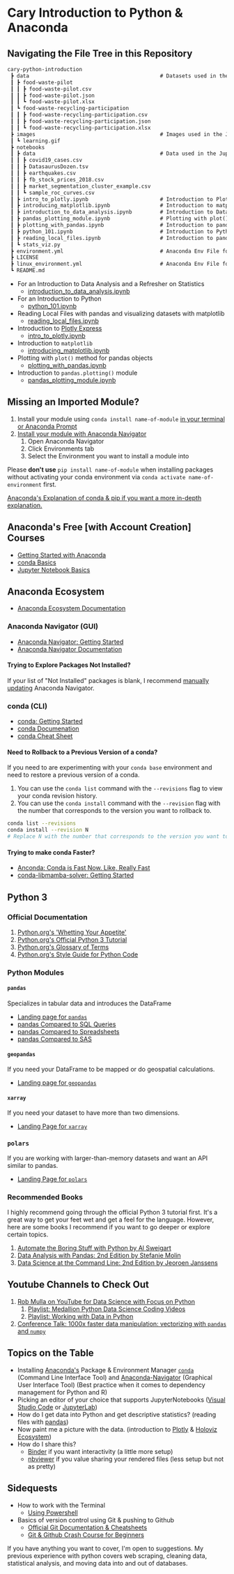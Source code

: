 # Cary Introduction to Python & Anaconda

## Navigating the File Tree in this Repository

```markdown
cary-python-introduction
 ┣ data                                          # Datasets used in the reading_local_files.ipynb notebook
 ┃ ┣ food-waste-pilot
 ┃ ┃ ┣ food-waste-pilot.csv
 ┃ ┃ ┣ food-waste-pilot.json
 ┃ ┃ ┗ food-waste-pilot.xlsx
 ┃ ┗ food-waste-recycling-participation          
 ┃ ┃ ┣ food-waste-recycling-participation.csv
 ┃ ┃ ┣ food-waste-recycling-participation.json
 ┃ ┃ ┗ food-waste-recycling-participation.xlsx
 ┣ images                                        # Images used in the Jupyter notebooks
 ┃ ┗ learning.gif
 ┣ notebooks
 ┃ ┣ data                                        # Data used in the Jupyter notebooks
 ┃ ┃ ┣ covid19_cases.csv
 ┃ ┃ ┣ DatasaurusDozen.tsv
 ┃ ┃ ┣ earthquakes.csv
 ┃ ┃ ┣ fb_stock_prices_2018.csv
 ┃ ┃ ┣ market_segmentation_cluster_example.csv
 ┃ ┃ ┗ sample_roc_curves.csv
 ┃ ┣ intro_to_plotly.ipynb                       # Introduction to Plotly Express
 ┃ ┣ introducing_matplotlib.ipynb                # Introduction to matplotlib
 ┃ ┣ introduction_to_data_analysis.ipynb         # Introduction to Data Analysis
 ┃ ┣ pandas_plotting_module.ipynb                # Plotting with plot() method for pandas
 ┃ ┣ plotting_with_pandas.ipynb                  # Introduction to pandas.plotting() module
 ┃ ┣ python_101.ipynb                            # Introduction to Python
 ┃ ┣ reading_local_files.ipynb                   # Introduction to pandas and matplotlib
 ┃ ┗ stats_viz.py                                
 ┣ environment.yml                               # Anaconda Env File for Windows
 ┣ LICENSE
 ┣ linux_environment.yml                         # Anaconda Env File for Linux
 ┗ README.md
```

- For an Introduction to Data Analysis and a Refresher on Statistics
  - [introduction_to_data_analysis.ipynb](/notebooks/introduction_to_data_analysis.ipynb)
- For an Introduction to Python
  - [python_101.ipynb](/notebooks/python_101.ipynb)
- Reading Local Files with pandas and visualizing datasets with matplotlib
  - [reading_local_files.ipynb](/notebooks/reading_local_files.ipynb)
- Introduction to [Plotly Express](https://plotly.com/python/plotly-express/)
  - [intro_to_plotly.ipynb](/notebooks/intro_to_plotly.ipynb)
- Introduction to `matplotlib`
  - [introducing_matplotlib.ipynb](/notebooks/introducing_matplotlib.ipynb)
- Plotting with `plot()` method for pandas objects
  - [plotting_with_pandas.ipynb](/notebooks/plotting_with_pandas.ipynb)
- Introduction to `pandas.plotting()` module
  - [pandas_plotting_module.ipynb](/notebooks/pandas_plotting_module.ipynb)

## Missing an Imported Module?

1. Install your module using `conda install name-of-module` [in your terminal or Anaconda Prompt](https://docs.conda.io/projects/conda/en/latest/user-guide/tasks/manage-pkgs.html#id2)
2. [Install your module with Anaconda Navigator](https://docs.anaconda.com/navigator/getting-started/#managing-packages)
   1. Open Anaconda Navigator
   2. Click Environments tab
   3. Select the Environment you want to install a module into

Please **don't use** `pip install name-of-module` when installing packages without activating your conda environment via `conda activate name-of-environment` first.

[Anaconda's Explanation of conda & pip if you want a more in-depth explanation.](https://www.anaconda.com/blog/understanding-conda-and-pip "https://www.anaconda.com/blog/understanding-conda-and-pip")

## Anaconda's Free [with Account Creation] Courses

- [Getting Started with Anaconda](https://freelearning.anaconda.cloud/get-started-with-anaconda)
- [conda Basics](https://freelearning.anaconda.cloud/conda-basics)
- [Jupyter Notebook Basics](https://freelearning.anaconda.cloud/jupyter-notebook-basics)

## Anaconda Ecosystem

- [Anaconda Ecosystem Documentation](https://docs.anaconda.com/)

### Anaconda Navigator (GUI)

- [Anaconda Navigator: Getting Started](https://docs.anaconda.com/navigator/getting-started/)
- [Anaconda Navigator Documentation](https://docs.anaconda.com/navigator/)

#### Trying to Explore Packages Not Installed?

If your list of "Not Installed" packages is blank, I recommend [manually updating](https://docs.anaconda.com/navigator/update-navigator/#manual-update) Anaconda Navigator.

### conda (CLI)

- [conda: Getting Started](https://conda.io/projects/conda/en/latest/user-guide/getting-started.html)
- [conda Documenation](https://docs.conda.io/projects/conda/en/stable/)
- [conda Cheat Sheet](https://docs.conda.io/projects/conda/en/latest/user-guide/cheatsheet.html)

#### Need to Rollback to a Previous Version of a conda?

If you need to are experimenting with your `conda base` environment and need to restore a previous version of a conda.

1. You can use the `conda list` command with the `--revisions` flag to view your conda revision history.
2. You can use the `conda install` command with the `--revision` flag with the number that corresponds to the version you want to rollback to.

```bash or Powershell
conda list --revisions
conda install --revision N
# Replace N with the number that corresponds to the version you want to rollback to.
```

#### Trying to make conda Faster?

- [Anconda: Conda is Fast Now. Like, Really Fast](https://www.anaconda.com/blog/conda-is-fast-now)
- [conda-libmamba-solver: Getting Started](https://conda.github.io/conda-libmamba-solver/getting-started/)

## Python 3

### Official Documentation

1. [Python.org's 'Whetting Your Appetite'](https://docs.python.org/3/tutorial/appetite.html)
2. [Python.org's Official Python 3 Tutorial](https://docs.python.org/3/tutorial/ "https://docs.python.org/3/tutorial/")
3. [Python.org's Glossary of Terms](https://docs.python.org/3/glossary.html#glossary)
4. [Python.org's Style Guide for Python Code](https://www.python.org/dev/peps/pep-0008/)

### Python Modules

#### `pandas`

Specializes in tabular data and introduces the DataFrame

- [Landing page for `pandas`](https://pandas.pydata.org/docs/getting_started/index.html)
- [pandas Compared to SQL Queries](https://pandas.pydata.org/docs/getting_started/comparison/comparison_with_sql.html)
- [pandas Compared to Spreadsheets](https://pandas.pydata.org/docs/getting_started/comparison/comparison_with_spreadsheets.html)
- [pandas Compared to SAS](https://pandas.pydata.org/docs/getting_started/comparison/comparison_with_sas.html)

#### `geopandas`

If you need your DataFrame to be mapped or do geospatial calculations.

- [Landing page for `geopandas`](https://geopandas.org/en/stable/)

#### `xarray`

If you need your dataset to have more than two dimensions.

- [Landing Page for `xarray`](https://docs.xarray.dev/en/stable/)

### `polars`

If you are working with larger-than-memory datasets and want an API similar to pandas.

- [Landing Page for `polars`](https://pola-rs.github.io/polars-book/)

### Recommended Books

I highly recommend going through the official Python 3 tutorial first. It's a great way to get your feet wet and get a feel for the language. However, here are some books I recommend if you want to go deeper or explore certain topics.

1. [Automate the Boring Stuff with Python by Al Sweigart](https://automatetheboringstuff.com/)
2. [Data Analysis with Pandas: 2nd Edition by Stefanie Molin](https://github.com/stefmolin/Hands-On-Data-Analysis-with-Pandas-2nd-edition)
3. [Data Science at the Command Line: 2nd Edition by Jeoroen Janssens](https://jeroenjanssens.com/dsatcl/)

## Youtube Channels to Check Out

1. [Rob Mulla on YouTube for Data Science with Focus on Python](https://www.youtube.com/@robmulla "https://www.youtube.com/@robmulla")
   1. [Playlist: Medallion Python Data Science Coding Videos](https://www.youtube.com/playlist?list=PL7RwtdVQXQ8qxBH6ugYn50D0M5u--2Xx4 "https://www.youtube.com/playlist?list=pl7rwtdvqxq8qxbh6ugyn50d0m5u--2xx4")
   2. [Playlist: Working with Data in Python](https://www.youtube.com/playlist?list=PL7RwtdVQXQ8oYpuIIDWR0SaaSCe8ZeZ7t "https://www.youtube.com/playlist?list=pl7rwtdvqxq8oypuiidwr0saasce8zez7t")
2. [Conference Talk: 1000x faster data manipulation: vectorizing with `pandas` and `numpy`](https://www.youtube.com/watch?v=nxWginnBklU "https://www.youtube.com/watch?v=nxWginnBklU")

## Topics on the Table

- Installing [Anaconda's](https://www.anaconda.com/) Package & Environment Manager [`conda`](https://docs.conda.io/projects/conda/en/stable/) (Command Line Interface Tool) and [Anaconda-Navigator](https://docs.anaconda.com/navigator/index.html) (Graphical User Interface Tool) (Best practice when it comes to dependency management for Python and R)
- Picking an editor of your choice that supports JupyterNotebooks ([Visual Studio Code](https://code.visualstudio.com/) or [JupyterLab](https://jupyter.org/))
- How do I get data into Python and get descriptive statistics? (reading files with [pandas](https://pandas.pydata.org/docs/getting_started/index.html#getting-started))
- Now paint me a picture with the data. (introduction to [Plotly](https://plotly.com/python/) & [Holoviz Ecosystem](https://holoviz.org/index.html))
- How do I share this?
  - [Binder](https://mybinder.org/) if you want interactivity (a little more setup)
  - [nbviewer](https://nbviewer.org/) if you value sharing your rendered files (less setup but not as pretty)

## Sidequests

- How to work with the Terminal
  - [Using Powershell](https://learn.microsoft.com/en-us/powershell/scripting/overview)
- Basics of version control using Git & pushing to Github
  - [Official Git Documentation & Cheatsheets](https://git-scm.com/doc)
  - [Git & Github Crash Course for Beginners](https://www.youtube.com/watch?v=HVsySz-h9r4&list=PL-osiE80TeTuRUfjRe54Eea17-YfnOOAx&index=1)

If you have anything you want to cover, I'm open to suggestions. My previous experience with python covers web scraping, cleaning data, statistical analysis, and moving data into and out of databases.
